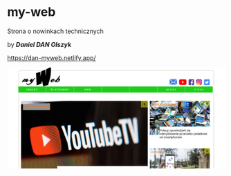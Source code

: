 # my-web

Strona o nowinkach technicznych

by ***Daniel DAN Olszyk***

https://dan-myweb.netlify.app/


![](my-web.png "Zrzut ekranu")
